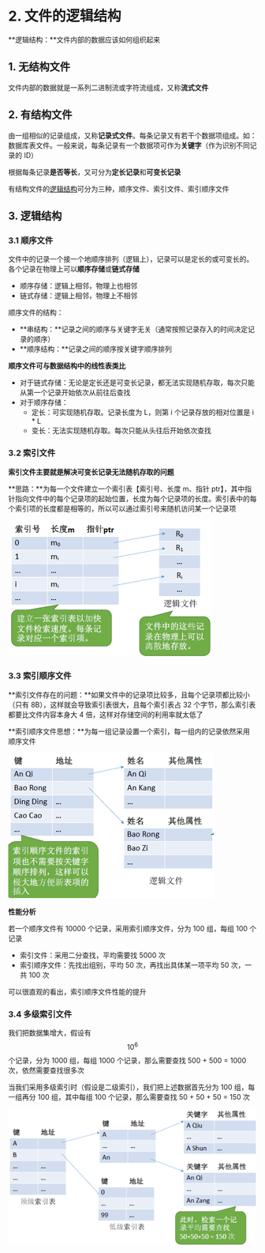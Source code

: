 # 2. 文件的逻辑结构

**逻辑结构：**文件内部的数据应该如何组织起来

## 1. 无结构文件

文件内部的数据就是一系列二进制流或字符流组成，又称**流式文件**

## 2. 有结构文件

由一组相似的记录组成，又称**记录式文件**。每条记录又有若干个数据项组成。如：数据库表文件。一般来说，每条记录有一个数据项可作为**关键字**（作为识别不同记录的 ID）

根据每条记录**是否等长**，又可分为**定长记录**和**可变长记录**

有结构文件的[逻辑结构](2.-wen-jian-de-luo-ji-jie-gou.md)可分为三种，顺序文件、索引文件、索引顺序文件

## 3. 逻辑结构

### 3.1 顺序文件

文件中的记录一个接一个地顺序排列（逻辑上），记录可以是定长的或可变长的。各个记录在物理上可以**顺序存储**或**链式存储**

* 顺序存储：逻辑上相邻，物理上也相邻
* 链式存储：逻辑上相邻，物理上不相邻

顺序文件的结构：

* **串结构：**记录之间的顺序与关键字无关（通常按照记录存入的时间决定记录的顺序）
* **顺序结构：**记录之间的顺序按关键字顺序排列

**顺序文件可与数据结构中的线性表类比**

* 对于链式存储：无论是定长还是可变长记录，都无法实现随机存取，每次只能从第一个记录开始依次从前往后查找
* 对于顺序存储：
  * 定长：可实现随机存取。记录长度为 L，则第 i 个记录存放的相对位置是 i \* L
  * 变长：无法实现随机存取。每次只能从头往后开始依次查找

### 3.2 索引文件

**索引文件主要就是解决可变长记录无法随机存取的问题**

**思路：**为每一个文件建立一个索引表【索引号、长度 m、指针 ptr】，其中指针指向文件中的每个记录项的起始位置，长度为每个记录项的长度。索引表中的每个索引项的长度都是相等的，所以可以通过索引号来随机访问某一个记录项

![](../.gitbook/assets/image%20%2887%29.png)

### 3.3 索引顺序文件

**索引文件存在的问题：**如果文件中的记录项比较多，且每个记录项都比较小（只有 8B），这样就会导致索引表很大，且每个索引表占 32 个字节，那么索引表都要比文件内容本身大 4 倍，这样对存储空间的利用率就太低了

**索引顺序文件思想：**为每一组记录设置一个索引，每一组内的记录依然采用顺序文件

![](../.gitbook/assets/image%20%2888%29.png)

**性能分析**

若一个顺序文件有 10000 个记录，采用索引顺序文件，分为 100 组，每组 100 个记录

* 索引文件：采用二分查找，平均需要找 5000 次
* 索引顺序文件：先找出组别，平均 50 次，再找出具体某一项平均 50 次，一共 100 次

可以很直观的看出，索引顺序文件性能的提升

### 3.4 多级索引文件

我们把数据集增大，假设有 $$10^6$$ 个记录，分为 1000 组，每组 1000 个记录，那么需要查找 500 + 500 = 1000 次，依然需要查找很多次

当我们采用多级索引时（假设是二级索引），我们把上述数据首先分为 100 组，每一组再分 100 组，其中每组 100 个记录，那么需要查找 50 + 50 + 50 = 150 次

![](../.gitbook/assets/image%20%2889%29.png)

